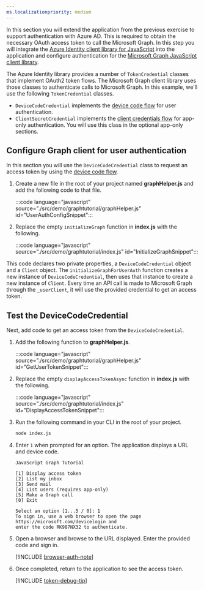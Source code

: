 ```yaml
---
ms.localizationpriority: medium
---
```


<!-- markdownlint-disable MD041 -->

In this section you will extend the application from the previous exercise to support authentication with Azure AD. This is required to obtain the necessary OAuth access token to call the Microsoft Graph. In this step you will integrate the [Azure Identity client library for JavaScript](https://www.npmjs.com/package/@azure/identity) into the application and configure authentication for the [Microsoft Graph JavaScript client library](https://www.npmjs.com/package/@microsoft/microsoft-graph-client).

The Azure Identity library provides a number of `TokenCredential` classes that implement OAuth2 token flows. The Microsoft Graph client library uses those classes to authenticate calls to Microsoft Graph. In this example, we'll use the following `TokenCredential` classes.

- `DeviceCodeCredential` implements the [device code flow](/azure/active-directory/develop/v2-oauth2-device-code) for user authentication.
- `ClientSecretCredential` implements the [client credentials flow](/azure/active-directory/develop/v2-oauth2-client-creds-grant-flow) for app-only authentication. You will use this class in the optional app-only sections.

## Configure Graph client for user authentication

In this section you will use the `DeviceCodeCredential` class to request an access token by using the [device code flow](/azure/active-directory/develop/v2-oauth2-device-code).

1. Create a new file in the root of your project named **graphHelper.js** and add the following code to that file.

    :::code language="javascript" source="./src/demo/graphtutorial/graphHelper.js" id="UserAuthConfigSnippet":::

1. Replace the empty `initializeGraph` function in **index.js** with the following.

    :::code language="javascript" source="./src/demo/graphtutorial/index.js" id="InitializeGraphSnippet":::

This code declares two private properties, a `DeviceCodeCredential` object and a `Client` object. The `initializeGraphForUserAuth` function creates a new instance of `DeviceCodeCredential`, then uses that instance to create a new instance of `Client`. Every time an API call is made to Microsoft Graph through the `_userClient`, it will use the provided credential to get an access token.

## Test the DeviceCodeCredential

Next, add code to get an access token from the `DeviceCodeCredential`.

1. Add the following function to **graphHelper.js**.

    :::code language="javascript" source="./src/demo/graphtutorial/graphHelper.js" id="GetUserTokenSnippet":::

1. Replace the empty `displayAccessTokenAsync` function in **index.js** with the following.

    :::code language="javascript" source="./src/demo/graphtutorial/index.js" id="DisplayAccessTokenSnippet":::

1. Run the following command in your CLI in the root of your project.

    ```bash
    node index.js
    ```

1. Enter `1` when prompted for an option. The application displays a URL and device code.

    ```Shell
    JavaScript Graph Tutorial

    [1] Display access token
    [2] List my inbox
    [3] Send mail
    [4] List users (requires app-only)
    [5] Make a Graph call
    [0] Exit

    Select an option [1...5 / 0]: 1
    To sign in, use a web browser to open the page https://microsoft.com/devicelogin and
    enter the code RK987NX32 to authenticate.
    ```

1. Open a browser and browse to the URL displayed. Enter the provided code and sign in.

    [!INCLUDE [browser-auth-note](../shared/browser-auth-note.md)]

1. Once completed, return to the application to see the access token.

    [!INCLUDE [token-debug-tip](../shared/token-debug-tip.md)]
